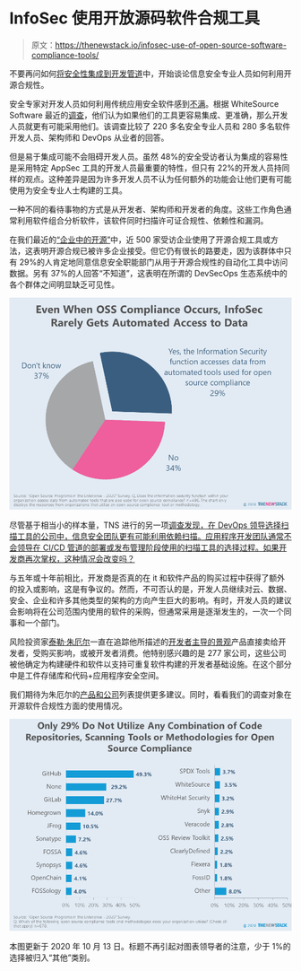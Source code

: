 # InfoSec 使用开放源码软件合规工具

> 原文：<https://thenewstack.io/infosec-use-of-open-source-software-compliance-tools/>

不要再问如何[将安全性集成到开发管道](https://thenewstack.io/software-supply-chain-secure-3)中，开始谈论信息安全专业人员如何利用开源合规性。

安全专家对开发人员如何利用传统应用安全软件感到[不满](https://thenewstack.io/culture-vulnerabilities-and-budget-why-devs-and-appsec-disagree)。根据 WhiteSource Software 最近的[调查](https://www.whitesourcesoftware.com/whitesource-devsecops-insights/)，他们认为如果他们的工具更容易集成、更准确，那么开发人员就更有可能采用他们。该调查比较了 220 多名安全专业人员和 280 多名软件开发人员、架构师和 DevOps 从业者的回答。

但是易于集成可能不会阻碍开发人员。虽然 48%的安全受访者认为集成的容易性是采用特定 AppSec 工具的开发人员最重要的特性，但只有 22%的开发人员持同样的观点。这种差异是因为许多开发人员不认为任何额外的功能会让他们更有可能使用为安全专业人士构建的工具。

一种不同的看待事物的方式是从开发者、架构师和开发者的角度。这些工作角色通常利用软件组合分析软件，该软件同时扫描许可证合规性、依赖性和漏洞。

在我们最近的[“企业中的开源”](https://thenewstack.io/open-source-contributions-on-the-rise-in-fintech-healthcare-and-government/)中，近 500 家受访企业使用了开源合规工具或方法，这表明开源合规已被许多企业接受。但它仍有很长的路要走，因为该群体中只有 29%的人肯定地同意信息安全职能部门从用于开源合规性的自动化工具中访问数据。另有 37%的人回答“不知道”，这表明在所谓的 DevSecOps 生态系统中的各个群体之间明显缺乏可见性。

![](img/8a32fac149ee07ba7c7549767ee1cd92.png)

尽管基于相当小的样本量，TNS 进行的另一项[调查发现，在 DevOps 领导选择扫描工具的公司中，信息安全团队更有可能利用依赖扫描。应用程序开发团队通常不会领导在 CI/CD 管道的部署或发布管理阶段使用的扫描工具的选择过程。如果](https://thenewstack.io/unmaintained-dependencies-and-other-ways-to-measure-ci-cd-security/)[开发商再次掌权，这种情况会改变吗？](https://thenewstack.io/developers-are-in-charge-again/)

与五年或十年前相比，开发商是否真的在 it 和软件产品的购买过程中获得了额外的投入或影响，这是有争议的。然而，不可否认的是，开发人员继续对云、数据、安全、企业和许多其他类型的架构的方向产生巨大的影响。有时，开发人员的建议会影响将在公司范围内使用的软件的采购，但通常采用是逐渐发生的，一次一个同事和一个部门。

风险投资家[泰勒·朱厄尔](https://github.com/TylerJewell)一直在追踪他所描述的[开发者主导的景观](https://tylerjewell.substack.com/p/the-developer-led-landscape-20-08-28?utm_source=thenewstack&utm_medium=website&utm_campaign=platform)产品直接卖给开发者，受购买影响，或被开发者消费。他特别感兴趣的是 277 家公司，这些公司被他确定为构建硬件和软件以支持可重复软件构建的开发者基础设施。在这个部分中是工件存储库和代码+应用程序安全空间。

我们期待为朱厄尔的[产品和公司](https://github.com/TylerJewell/DevLandscape/blob/master/Companies)列表提供更多建议。同时，看看我们的调查对象在开源软件合规性方面的使用情况。

![](img/87c38b9693ec53547b915fa614d9b0f8.png)

本图更新于 2020 年 10 月 13 日。标题不再引起对图表领导者的注意，少于 1%的选择被归入“其他”类别。

<svg xmlns:xlink="http://www.w3.org/1999/xlink" viewBox="0 0 68 31" version="1.1"><title>Group</title> <desc>Created with Sketch.</desc></svg>